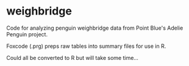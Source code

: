 # weighbridge
Code for analyzing penguin weighbridge data from Point Blue's Adelie Penguin project.

Foxcode (.prg) preps raw tables into summary files for use in R.

Could all be converted to R but will take some time...
